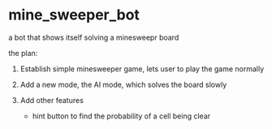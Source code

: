 # mine_sweeper_bot

a bot that shows itself solving a minesweepr board

the plan:

1. Establish simple minesweeper game, lets user to play the game normally

2. Add a new mode, the AI mode, which solves the board slowly

3. Add other features
    - hint button to find the probability of a cell being clear
